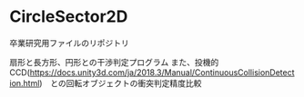 # CircleSector2D
卒業研究用ファイルのリポジトリ


扇形と長方形、円形との干渉判定プログラム
また、投機的CCD(https://docs.unity3d.com/ja/2018.3/Manual/ContinuousCollisionDetection.html)　との回転オブジェクトの衝突判定精度比較
